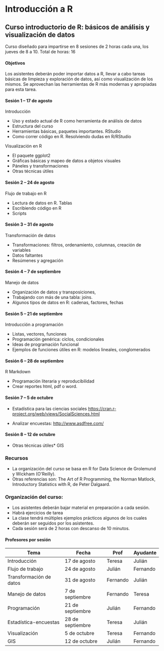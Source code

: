Introducción a R
================

Curso introductorio de R: básicos de análisis y visualización de datos
----------------------------------------------------------------------

Curso diseñado para impartirse en 8 sesiones de 2 horas cada una, los jueves de 8 a 10.
Total de horas: 16

#### Objetivos

Los asistentes deberán poder importar datos a R, llevar a cabo tareas básicas de limpieza y exploración de datos, así como visualización de los mismos. Se aprovechan las herramientas de R más modernas y apropiadas para esta tarea.

#### Sesión 1 – 17 de agosto

Introducción

-   Uso y estado actual de R como herramienta de análisis de datos
-   Estructura del curso
-   Herramientas básicas, paquetes importantes. RStudio
-   Como correr código en R. Resolviendo dudas en R/RStudio

Visualización en R

-   El paquete ggplot2
-   Gráficas básicas y mapeo de datos a objetos visuales
-   Páneles y transformaciones
-   Otras técnicas útiles

#### Sesión 2 – 24 de agosto

Flujo de trabajo en R

-   Lectura de datos en R. Tablas
-   Escribiendo código en R
-   Scripts

#### Sesión 3 – 31 de agosto

Transformación de datos

-   Transformaciones: filtros, ordenamiento, columnas, creación de variables
-   Datos faltantes
-   Resúmenes y agregación

#### Sesión 4 – 7 de septiembre

Manejo de datos

-   Organización de datos y transposiciones,
-   Trabajando con más de una tabla: joins.
-   Algunos tipos de datos en R: cadenas, factores, fechas

#### Sesión 5 – 21 de septiembre

Introducción a programación

-   Listas, vectores, funciones
-   Programación genérica: ciclos, condicionales
-   Ideas de programación funcional
-   Ejemplos de funciones útiles en R: modelos lineales, conglomerados

#### Sesión 6 – 28 de septiembre

R Markdown

-   Programación literaria y reproducibilidad
-   Crear reportes html, pdf o word.

#### Sesión 7 – 5 de octubre

-   Estadística para las ciencias sociales <https://cran.r-project.org/web/views/SocialSciences.html>

-   Analizar encuestas: <http://www.asdfree.com/>

#### Sesión 8 – 12 de octubre

-   Otras técnicas útiles\* GIS

### Recursos

-   La organización del curso se basa en R for Data Science de Grolemund y Wickham (O'Reilly).
-   Otras referencias son: The Art of R Programming, the Norman Matlock, Introductory Statistics with R, de Peter Dalgaard.

### Organización del curso:

-   Los asistentes deberán bajar material en preparación a cada sesión.
-   Habrá ejercicios de tarea
-   La clase tendrá múltiples ejemplos prácticos algunos de los cuales deberán ser seguidos por los asistentes.
-   Cada sesión será de 2 horas con descanso de 10 minutos.

#### Profesores por sesión

| Tema                    | Fecha            | Prof     | Ayudante |
|-------------------------|------------------|----------|----------|
| Introducción            | 17 de agosto     | Teresa   | Julián   |
| Flujo de trabajo        | 24 de agosto     | Julián   | Fernando |
| Transformación de datos | 31 de agosto     | Fernando | Julián   |
| Manejo de datos         | 7 de septiembre  | Fernando | Teresa   |
| Programación            | 21 de septiembre | Julián   | Fernando |
| Estadística-encuestas   | 28 de septiembre | Teresa   | Julián   |
| Visualización           | 5 de octubre     | Teresa   | Fernando |
| GIS                     | 12 de octubre    | Julián   | Fernando |
